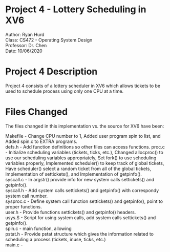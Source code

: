 # Project 4 - Lottery Scheduling in XV6
Author: Ryan Hurd  
Class: CS472 - Operating System Design  
Professor: Dr. Chen  
Date: 10/06/2020  


# Project 4 Description
Project 4 consists of a lottery scheduler in XV6  which allows tickets to be used to schedule process using only one CPU at a time.

# Files Changed
The files changed in this implementation vs. the source for XV6 have been:

Makefile - Change CPU number to 1, 
	Added user program spin to list, and
	Added spin.c to EXTRA programs.  
defs.h - Add function definitions so other files can access functions.
proc.c - Initialize scheduling variables (tickets, ticks, etc.),
	Changed allocproc() to use our scheduling variables appropriately,
	Set fork() to use scheduling variables properly,
	Implemented scheduler() to keep track of global tickets,
	Have scheduler() select a random ticket from all of the global tickets,
	Implementation of settickets(), and 
	Implementation of getpinfo().  
syscall.c - In argstr() provide info for new system calls settickets() and getpinfo().  
syscall.h - Add system calls settickets() and getpinfo() with correspondy system call number.  
sysproc.c - Define system call function settickets() and getpinfo(), point to proper functions.  
user.h - Provide functions settickets() and getpinfo() headers.  
usys.S - Script for using system calls, add system calls settickets() and getpinfo().  
spin.c - main function, allowing  
pstat.h - Provide pstat structure which gives the information related to scheduling a process 
	(tickets, inuse, ticks, etc.)  
main.c -   
